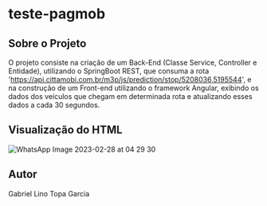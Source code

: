 # teste-pagmob


## Sobre o Projeto

O projeto consiste na criação de um Back-End (Classe Service, Controller e Entidade), utilizando o SpringBoot REST, que consuma a rota 'https://api.cittamobi.com.br/m3p/js/prediction/stop/5208036,5195544',  e na construção de um Front-end utilizando o framework Angular, exibindo os dados dos veículos que chegam em determinada rota e atualizando esses dados a cada 30 segundos.


## Visualização do HTML 

![WhatsApp Image 2023-02-28 at 04 29 30](https://user-images.githubusercontent.com/75547468/221796938-2f3d7a66-0628-4c68-9991-b5a45c63d4b3.jpeg)

## Autor

Gabriel Lino Topa Garcia